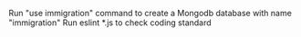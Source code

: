 
Run "use immigration" command to create a Mongodb database with name "immigration"
Run eslint *.js to check coding standard

